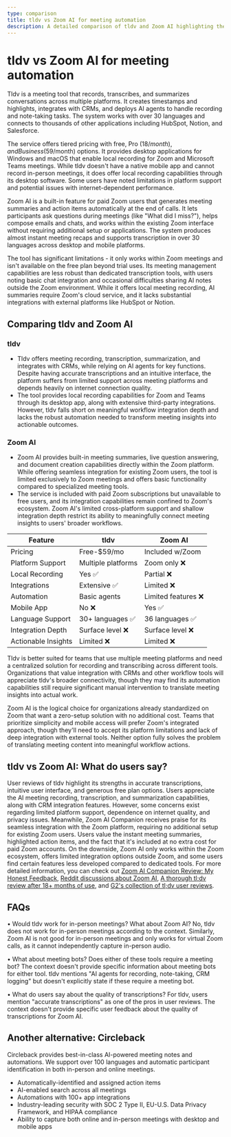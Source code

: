```yaml
---
type: comparison
title: tldv vs Zoom AI for meeting automation
description: A detailed comparison of tldv and Zoom AI highlighting their features, pricing, platform support, and integration capabilities for meeting recording, transcription, and summarization.
---
```


# tldv vs Zoom AI for meeting automation

Tldv is a meeting tool that records, transcribes, and summarizes conversations across multiple platforms. It creates timestamps and highlights, integrates with CRMs, and deploys AI agents to handle recording and note-taking tasks. The system works with over 30 languages and connects to thousands of other applications including HubSpot, Notion, and Salesforce.

The service offers tiered pricing with free, Pro ($18/month), and Business ($59/month) options. It provides desktop applications for Windows and macOS that enable local recording for Zoom and Microsoft Teams meetings. While tldv doesn't have a native mobile app and cannot record in-person meetings, it does offer local recording capabilities through its desktop software. Some users have noted limitations in platform support and potential issues with internet-dependent performance.

Zoom AI is a built-in feature for paid Zoom users that generates meeting summaries and action items automatically at the end of calls. It lets participants ask questions during meetings (like "What did I miss?"), helps compose emails and chats, and works within the existing Zoom interface without requiring additional setup or applications. The system produces almost instant meeting recaps and supports transcription in over 30 languages across desktop and mobile platforms.

The tool has significant limitations - it only works within Zoom meetings and isn't available on the free plan beyond trial uses. Its meeting management capabilities are less robust than dedicated transcription tools, with users noting basic chat integration and occasional difficulties sharing AI notes outside the Zoom environment. While it offers local meeting recording, AI summaries require Zoom's cloud service, and it lacks substantial integrations with external platforms like HubSpot or Notion.

## Comparing tldv and Zoom AI

### tldv
* Tldv offers meeting recording, transcription, summarization, and integrates with CRMs, while relying on AI agents for key functions. Despite having accurate transcriptions and an intuitive interface, the platform suffers from limited support across meeting platforms and depends heavily on internet connection quality.
* The tool provides local recording capabilities for Zoom and Teams through its desktop app, along with extensive third-party integrations. However, tldv falls short on meaningful workflow integration depth and lacks the robust automation needed to transform meeting insights into actionable outcomes.

### Zoom AI
* Zoom AI provides built-in meeting summaries, live question answering, and document creation capabilities directly within the Zoom platform. While offering seamless integration for existing Zoom users, the tool is limited exclusively to Zoom meetings and offers basic functionality compared to specialized meeting tools.
* The service is included with paid Zoom subscriptions but unavailable to free users, and its integration capabilities remain confined to Zoom's ecosystem. Zoom AI's limited cross-platform support and shallow integration depth restrict its ability to meaningfully connect meeting insights to users' broader workflows.

| Feature | tldv | Zoom AI |
|---------|------|---------|
| Pricing | Free-$59/mo | Included w/Zoom |
| Platform Support | Multiple platforms | Zoom only ❌ |
| Local Recording | Yes ✅ | Partial ❌ |
| Integrations | Extensive ✅ | Limited ❌ |
| Automation | Basic agents | Limited features ❌ |
| Mobile App | No ❌ | Yes ✅ |
| Language Support | 30+ languages ✅ | 36 languages ✅ |
| Integration Depth | Surface level ❌ | Surface level ❌ |
| Actionable Insights | Limited ❌ | Limited ❌ |

Tldv is better suited for teams that use multiple meeting platforms and need a centralized solution for recording and transcribing across different tools. Organizations that value integration with CRMs and other workflow tools will appreciate tldv's broader connectivity, though they may find its automation capabilities still require significant manual intervention to translate meeting insights into actual work.

Zoom AI is the logical choice for organizations already standardized on Zoom that want a zero-setup solution with no additional cost. Teams that prioritize simplicity and mobile access will prefer Zoom's integrated approach, though they'll need to accept its platform limitations and lack of deep integration with external tools. Neither option fully solves the problem of translating meeting content into meaningful workflow actions.

## tldv vs Zoom AI: What do users say?

User reviews of tldv highlight its strengths in accurate transcriptions, intuitive user interface, and generous free plan options. Users appreciate the AI meeting recording, transcription, and summarization capabilities, along with CRM integration features. However, some concerns exist regarding limited platform support, dependence on internet quality, and privacy issues. Meanwhile, Zoom AI Companion receives praise for its seamless integration with the Zoom platform, requiring no additional setup for existing Zoom users. Users value the instant meeting summaries, highlighted action items, and the fact that it's included at no extra cost for paid Zoom accounts. On the downside, Zoom AI only works within the Zoom ecosystem, offers limited integration options outside Zoom, and some users find certain features less developed compared to dedicated tools. For more detailed information, you can check out [Zoom AI Companion Review: My Honest Feedback](https://www.meetjamie.ai/blog/zoom-ai-companion-review), [Reddit discussions about Zoom AI](https://www.reddit.com/r/Zoom/comments/1g29cog/using_zooms_ai_companion_to_record_and_summarize/), [A thorough tl;dv review after 18+ months of use](https://thebusinessdive.com/tldv-review), and [G2's collection of tl;dv user reviews](https://www.g2.com/products/tl-dv/reviews).

## FAQs 
• Would tldv work for in-person meetings? What about Zoom AI?
No, tldv does not work for in-person meetings according to the context. Similarly, Zoom AI is not good for in-person meetings and only works for virtual Zoom calls, as it cannot independently capture in-person audio.

• What about meeting bots? Does either of these tools require a meeting bot?
The context doesn't provide specific information about meeting bots for either tool. tldv mentions "AI agents for recording, note-taking, CRM logging" but doesn't explicitly state if these require a meeting bot.

• What do users say about the quality of transcriptions?
For tldv, users mention "accurate transcriptions" as one of the pros in user reviews. The context doesn't provide specific user feedback about the quality of transcriptions for Zoom AI.

## Another alternative: Circleback
Circleback provides best-in-class AI-powered meeting notes and automations. We support over 100 languages and automatic participant identification in both in-person and online meetings.
* Automatically-identified and assigned action items
* AI-enabled search across all meetings
* Automations with 100+ app integrations
* Industry-leading security with SOC 2 Type II, EU-U.S. Data Privacy Framework, and HIPAA compliance
* Ability to capture both online and in-person meetings with desktop and mobile apps